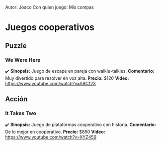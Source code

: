 Autor: Joaco
Con quien juego: Mis compas

# Juegos cooperativos

## Puzzle

### We Were Here
✔️
**Sinopsis:** Juego de escape en pareja con walkie-talkies.
**Comentario:** Muy divertido para resolver en voz alta.
**Precio:** $120
**Video:** https://www.youtube.com/watch?v=ABC123

## Acción

### It Takes Two
✔️
**Sinopsis:** Juego de plataformas cooperativo con historia.
**Comentario:** De lo mejor en cooperativo.
**Precio:** $850
**Video:** https://www.youtube.com/watch?v=XYZ456
